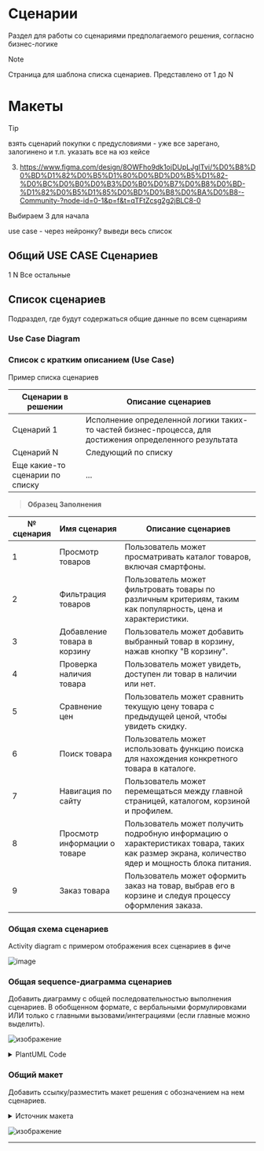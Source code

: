 # Сценарии

Раздел для работы со сценариями предполагаемого решения, согласно бизнес-логике

>[!NOTE]
>Страница для шаблона списка сценариев. Представлено от 1 до N

# Макеты

>[!TIP]
>взять сценарий покупки с предусловиями - уже все зарегано, залогинено и т.п.
указать все на юз кейсе

3. https://www.figma.com/design/8OWFho9dk1ojDUpLJgITvi/%D0%B8%D0%BD%D1%82%D0%B5%D1%80%D0%BD%D0%B5%D1%82-%D0%BC%D0%B0%D0%B3%D0%B0%D0%B7%D0%B8%D0%BD-%D1%82%D0%B5%D1%85%D0%BD%D0%B8%D0%BA%D0%B8--Community-?node-id=0-1&p=f&t=qTFtZcsg2g2jBLC8-0

Выбираем 3 для начала

use case - через нейронку? выведи весь список

## Общий USE CASE Сценариев

1
N
Все остальные

## Список сценариев

Подраздел, где будут содержаться общие данные по всем сценариям

### Use Case Diagram



### Список с кратким описанием (Use Case)

Пример списка сценариев

| Сценарии в решении | Описание сценариев |
| ----------- | ----------- |
| Сценарий 1 | Исполнение определенной логики таких-то частей бизнес-процесса, для достижения определенного результата |
| Сценарий N | Следующий по списку |
| Еще какие-то сценарии по списку | ... |

>**Образец Заполнения**

| № сценария | Имя сценария                  | Описание сценариев                                                                 |
|------------|-------------------------------|------------------------------------------------------------------------------------|
| 1          | Просмотр товаров              | Пользователь может просматривать каталог товаров, включая смартфоны.              |
| 2          | Фильтрация товаров            | Пользователь может фильтровать товары по различным критериям, таким как популярность, цена и характеристики. |
| 3          | Добавление товара в корзину    | Пользователь может добавить выбранный товар в корзину, нажав кнопку "В корзину".   |
| 4          | Проверка наличия товара       | Пользователь может увидеть, доступен ли товар в наличии или нет.                   |
| 5          | Сравнение цен                 | Пользователь может сравнить текущую цену товара с предыдущей ценой, чтобы увидеть скидку. |
| 6          | Поиск товара                  | Пользователь может использовать функцию поиска для нахождения конкретного товара в каталоге. |
| 7          | Навигация по сайту           | Пользователь может перемещаться между главной страницей, каталогом, корзиной и профилем. |
| 8          | Просмотр информации о товаре   | Пользователь может получить подробную информацию о характеристиках товара, таких как размер экрана, количество ядер и мощность блока питания. |
| 9          | Заказ товара                  | Пользователь может оформить заказ на товар, выбрав его в корзине и следуя процессу оформления заказа. |

### Общая схема сценариев

Activity diagram с примером отображения всех сценариев в фиче

![image](https://github.com/user-attachments/assets/390ebe31-4bbd-4e8f-943a-937c4e3dfe8e)

### Общая sequence-диаграмма сценариев

Добавить диаграмму с общей последовательностью выполнения сценариев.
В обобщенном формате, с вербальными формулировками ИЛИ только с главными вызовами/интеграциями (если главные можно выделить).

![изображение](https://github.com/user-attachments/assets/8b048027-b8d0-496d-93ee-ba9bb428567c)

<details>
  <summary>PlantUML Code</summary>
  
  ```
  @startuml
skinparam MaxMessageSize 150

actor user
participant frontend #ivory
participant backend #azure

== Сценарий 1 ==

autonumber "<b>[Шаг ]"
user -> frontend: Ввести данные

frontend -> backend : Передать данные
backend -> frontend : OK

alt#LightSalmon Ошибка

backend -> frontend : Error

end

== Сценарий N ==

autonumber "<b>[Шаг ]"

backend -> backend: Обработка данных

alt#LightSalmon Ошибка

backend -> frontend : Ошибка
frontend -> frontend : Возникла ошибка

end

backend -> frontend : Успешно
frontend -> frontend : Данные обработаны
user -> frontend: Нажать "Ок"

== Остальные возможные сценарии ==

@enduml

  ```

</details>


### Общий макет 

Добавить ссылку/разместить макет решения с обозначением на нем сценариев.

<details>
  <summary>Источник макета</summary>
  https://www.figma.com/design/IOsJzqY4c6VPfJDN2WeeXf/Home-Interior-Design-Website-    Wireframe-(Community)?node-id=0-1&node-type=canvas&t=st3jI6blsbLjIY6x-0
https://github.com/NonameX11/TestPetDocumentationProject/blob/main/Feature%20Template/9%20-%20%D0%B4%D0%BE%D0%BF.%20%D0%BC%D0%B0%D1%82%D0%B5%D1%80%D0%B8%D0%B0%D0%BB%D1%8B.md больше ссылок на источники - тут
</details>

![изображение](https://github.com/user-attachments/assets/41e74aa6-2c19-4f05-9cc6-771332527ed5)

***

